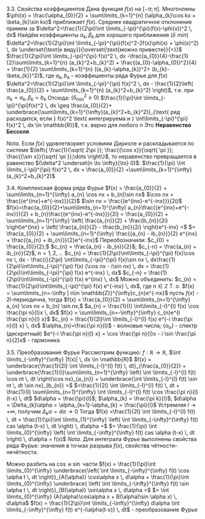 3.3. Свойства коэффициентов
Дана функция $f(x)$ на $[-\pi;\pi]$. Многочлены $\phi(x) = \frac{\alpha_{0}}{2} + \sum\limits_{k=1}^{n} (\alpha_{k}\cos kx + \beta_{k}\sin kx)$ приближает $f(x)$. Среднее квадратичное отклонение примем за $\delta^2=\frac{1}{2\pi}\int \limits_{-\pi}^{\pi}(f(x)-\phi(x))^2 \, dx$
Найдём коэффициенты $\alpha_{k}, \beta_{k}$ для хорошего приближения $(\delta \,\,min)$
$\delta^2=\frac{1}{2\pi}\int \limits_{-\pi}^{\pi}(f(x)^2-2f(x)\phi(x) + \phi(x)^2) \, dx \underset{\text{к виду}}{\overset{\text{можно привести}}{=}}$
$\frac{1}{2\pi}\int \limits_{-\pi}^{\pi} f(x)^2 \, dx -\frac{a_{0}}{4}-\frac{1}{2}\sum\limits_{k=1}^{n} (a_{k}^2+b_{k}^2) + \frac{(a_{0}-\alpha_{0})^2}{4} + \frac{1}{2} \sum\limits_{k=1}^{n} ((a_{k}-\alpha_{k})^2+ (b_{k}-\beta_{k})^2)$,
где $a_{k}, b_{k}$ - коэффициенты ряда Фурье для $f(x)$
$\delta^2=\frac{1}{2\pi}\int \limits_{-\pi}^{\pi} f(x)^2 \, dx - \frac{1}{2}\left( \frac{a_{0}}{2} + \sum\limits_{k=1}^{n} (a_{k}^2+b_{k}^2) \right)$, т.е. при $\alpha_{k}=a_{k}, \beta_{k}=b_{k}$
Отсюда: $(\delta^2_{min} \geq 0)$   $\frac{1}{\pi}\int \limits_{-\pi}^{\pi}f(x)^2 \, dx \geq \frac{a_{0}}{2}+ \underbrace{\sum\limits_{k=1}^{\infty}(a_{k}^2+b_{k}^2)}_{\text{ ряд расходится, если } f(x)^2 \text{ интегрируема и } \int\limits_{-\pi}^{\pi} f(x)^2 \, dx \in \mathbb{R}}$, т.к. верно для любого $n$
Это **Неравенство Бесселя**

*Nota.* Если $f(x)$ удовлетворяет условиям Дирихле и раскладывается по системе $\left\{  \frac{1}{\sqrt{ 2\pi }}; \frac{{\cos x}}{\sqrt{ \pi }}; \frac{{\sin x}}{\sqrt{ \pi }};\dots \right\}$, то неравенство превращается в равенство $(\delta^2 \underset{n \to \infty}{\to} 0)$:
$\frac{1}{\pi} \int \limits_{-\pi}^{\pi} f(x)^2 \, dx = \frac{a_{0}}{2} +\sum\limits_{k=1}^{\infty} (a_{k}^2+b_{k}^2)$

3.4. Комплексная форма ряда Фурье
$f(x) = \frac{a_{0}}{2} + \sum\limits_{n=1}^{\infty} a_{n} \cos nx + b_{n}\sin nx$
$\cos nx = \frac{{e^{inx}+e^{-inx}}}{2}$
$\sin nx  = \frac{{e^{inx}-e^{-inx}}}{2i}$
$f(x)=\frac{a_{0}}{2}+\sum\limits_{n=1}^{\infty} a_{n}\frac{{e^{inx}+e^{-inx}}}{2} + b_{n}\frac{{e^{inx}-e^{-inx}}}{2i} = \frac{a_{0}}{2} + \sum\limits_{n=1}^{\infty} \left( \frac{a_{n}}{2} + \frac{b_{n}}{2i} \right)e^{inx} + \left( \frac{a_{n}}{2} - \frac{b_{n}}{2i} \right)e^{-inx} =$
$= \frac{a_{0}}{2} + \sum\limits_{n=1}^{\infty} \frac{{a_{n} - ib_{n}}}{2} e^{inx} + \frac{{a_{n} + ib_{n}}}{2}e^{-inx}$
Переобозначили:
$c_{0} = \frac{a_{0}}{2};$ $c_{n} = \frac{a_{n} - ib_{n}}{2}$; $c_{-n} = \frac{a_{n} + ib_{n}}{2}$, $n = 1,2, \dots$
$c_{n} = \frac{1}{2\pi}\int\limits_{-\pi}^{\pi} f(x)\cos nx  \, dx - \frac{i}{2\pi} \int\limits_{-\pi}^{\pi} f(x)\sin nx  \, dx\frac{1}{2\pi}\int\limits_{-\pi}^{\pi} f(x) (\cos nx - i\sin nx)  \, dx = \frac{1}{2\pi}\int\limits_{-\pi}^{\pi} f(x) e^{-inx}  \, dx$
$c_{-n} = \frac{1}{2\pi}\int\limits_{-\pi}^{\pi} f(x) e^{inx}  \, dx$
Можно объединить: $c_{n} =  \frac{1}{2\pi}\int\limits_{-\pi}^{\pi} f(x) e^{-inx}  \, dx$, где $n \in \mathbb{Z}$
Т. о. $f(x) = \sum\limits_{n=-\infty | n\in \mathbb{Z}}^{\infty}c_{n}e^{-nx}$
пусть $f(x)$ - 2l-периодична, тогда
$f(x) = \frac{a_{0}}{2} + \sum\limits_{n=1}^{\infty} a_{n} \cos nx + b_{n} \sin nx,$ $a_{n} = \frac{1}{l} \int\limits_{-l}^{l} f(x) \cos \frac{\pi n}{l}x  \, dx$
$f(x) = \sum\limits_{n=-\infty}^{\infty} c_{n}e^{i \frac{\pi n}{l} x}$
$c_{n} = \frac{1}{2l}\int \limits_{-l}^{l} f(x) e^{-i \frac{\pi n}{l} x} \, dx$
$\alpha_{n}=\frac{\pi n}{l}$ - волновые числа; $\{\alpha_{n}\}$ - спектр (дискретный)
$e^{-i \frac{\pi n}{l} x} = \cos \frac{\pi n}{l}x - i \sin \frac{\pi n}{2}x$ - гармоника

3.5. Преобразование Фурье
Рассмотрим функцию: $f:\mathbb{R} \to \mathbb{R}$, $\int \limits_{-\infty}^{\infty} |f(x)| \, dx \in \mathbb{R}$
$f(x) = \underbrace{\frac{1}{2l} \int \limits_{-l}^{l} f(t) \, dt}_{\frac{a_{0}}{2}} + \underbrace{\frac{1}{l}\sum\limits_{n=1}^{\infty}  \left( \int \limits_{-l}^{l} f(t) \cos nt  \, dt \right)\cos nx}_{a_{n}} + \underbrace{\int \limits_{-l}^{l} f(t) \sin nt \, dt \sin nx}_{b_{n}} =$
$=\frac{1}{2l} \int \limits_{-l}^{l} f(t) \, dt + \frac{1}{l} \sum\limits_{n=1}^{\infty} \int \limits_{-l}^{l} f(t) \cos \frac{\pi n}{l}(t-x) \, dt$
$d\alpha = \frac{\pi}{l}$; $\alpha_{k} = \frac{\pi k}{l}$; $d\alpha = \Delta_{k}\alpha = \alpha_{k+1}-\alpha_{k} = \frac{\pi}{l}$
Устремляя $l \to +\infty$, получим $\Delta_{k}\alpha=d\alpha \to 0$
Тогда $f(x) =\frac{1}{2l} \int \limits_{-l}^{l} f(t) \, dt = \frac{1}{\pi}\int \limits_{1}^{\infty} \left( \int \limits_{-\infty}^{\infty} f(t) cas \alpha (t-x) \, dt \right) \, d\alpha =$
$= \frac{1}{\pi} \int \limits_{0}^{\infty} \left( \int \limits_{-\infty}^{\infty} f(t) cas \alpha (t-x) \, dt \right) \, d\alpha = f(x)$
*Nota.* Для интеграла Фурье выполнены свойства ряда Фурье: значения в точках разрыва $f(x)$, свойства чётности-нечётности.

Можно разбить на $\cos$ и $\sin$ части
$f(x) = \frac{1}{\pi}\int \limits_{0}^{\infty}  \underbrace{\left( \int \limits_{-\infty}^{\infty} f(t) \cos \alpha t \, dt \right)}_{A(\alpha)}  \cos\alpha x \, d\alpha + \frac{1}{\pi}\int \limits_{0}^{\infty}  \underbrace{ \left( \int \limits_{-\infty}^{\infty} f(t) \sin \alpha t \, dt \right)}_{B(\alpha)} \sin\alpha x \, d\alpha =$
$= \int \limits_{0}^{\infty} (A(\alpha)\cos\alpha x + B(\alpha)\sin \alpha x) \, d\alpha$
$f(x) = \frac{1}{2\pi}\int \limits_{-\infty}^{\infty} d\alpha \int \limits_{-\infty}^{\infty} f(t) e^{-i\alpha(t-x)} \, dt$ - преобразование Фурье
